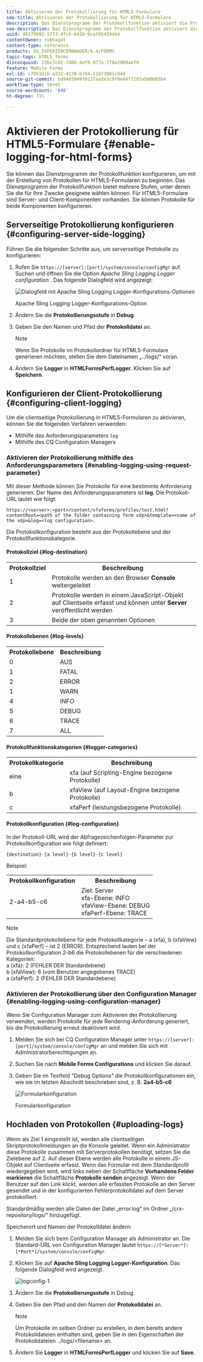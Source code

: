 ```yaml
---
title: Aktivieren der Protokollierung für HTML5-Formulare
seo-title: Aktivieren der Protokollierung für HTML5-Formulare
description: Das Dienstprogramm der Protokollfunktion aktiviert die Protokollierung von Formularen und hilft beim Debugging von Problemen mit Formularen.
seo-description: Das Dienstprogramm der Protokollfunktion aktiviert die Protokollierung von Formularen und hilft beim Debugging von Problemen mit Formularen.
uuid: d6279092-57f3-4fc6-b41b-9caf65459d4d
contentOwner: robhagat
content-type: reference
products: SG_EXPERIENCEMANAGER/6.4/FORMS
topic-tags: hTML5_forms
discoiquuid: 23bc7cd2-7d06-4ef8-977a-778e290daef9
feature: Mobile Forms
exl-id: c7953d1b-a332-4138-b744-516f3881cd4d
source-git-commit: bd94d3949f0117aa3e1c9f0e84f7293a5d6b03b4
workflow-type: tm+mt
source-wordcount: '648'
ht-degree: 71%

---
```


# Aktivieren der Protokollierung für HTML5-Formulare {#enable-logging-for-html-forms}

Sie können das Dienstprogramm der Protokollfunktion konfigurieren, um mit der Erstellung von Protokollen für HTML5-Formularen zu beginnen. Das Dienstprogramm der Protokollfunktion bietet mehrere Stufen, unter denen Sie die für Ihre Zwecke geeignete wählen können. Für HTML5-Formulare sind Server- und Client-Komponenten vorhanden. Sie können Protokolle für beide Komponenten konfigurieren.

## Serverseitige Protokollierung konfigurieren {#configuring-server-side-logging}

Führen Sie die folgenden Schritte aus, um serverseitige Protokolle zu konfigurieren:

1. Rufen Sie `https://[server]:[port]/system/console/configMgr` auf. Suchen und öffnen Sie die Option *Apache Sling Logging Logger configuration* . Das folgende Dialogfeld wird angezeigt:

   ![ Dialogfeld mit Apache Sling Logging Logger-Konfigurations-Optionen](assets/logconfig.png)

   Apache Sling Logging Logger-Konfigurations-Option

1. Ändern Sie die **Protokollierungsstufe** in **Debug**.

1. Geben Sie den Namen und Pfad der **Protokolldatei** an.

   >[!NOTE]
   >
   >Wenn Sie Protokolle im Protokollordner für HTML5-Formulare generieren möchten, stellen Sie dem Dateinamen „../logs/“ voran.

1. Ändern Sie **Logger** in **HTMLFormsPerfLogger.** Klicken Sie auf **Speichern**.

## Konfigurieren der Client-Protokollierung {#configuring-client-logging}

Um die clientseitige Protokollierung in HTML5-Formularen zu aktivieren, können Sie die folgenden Verfahren verwenden:

* Mithilfe des Anforderungsparameters `log`
* Mithilfe des CQ Configuration Managers

### Aktivieren der Protokollierung mithilfe des Anforderungsparameters  {#enabling-logging-using-request-parameter}

Mit dieser Methode können Sie Protokolle für eine bestimmte Anforderung generieren. Der Name des Anforderungsparameters ist **log**. Die Protokoll-URL lautet wie folgt:

`https://<server>:<port>/content/xfaforms/profiles/test.html?contentRoot=<path of the folder containing form xdp>&template=<name of the xdp>&log=<log configuration>.`

Die Protokollkonfiguration besteht aus der Protokollebene und der Protokollfunktionskategorie.

#### Protokollziel {#log-destination}

<table> 
 <tbody> 
  <tr> 
   <th><strong>Protokollziel</strong></th> 
   <th><strong>Beschreibung</strong></th> 
  </tr> 
  <tr> 
   <td>1</td> 
   <td>Protokolle werden an den Browser <strong>Console</strong> weitergeleitet</td> 
  </tr> 
  <tr> 
   <td>2</td> 
   <td>Protokolle werden in einem JavaScript-Objekt auf Clientseite erfasst und können unter <strong>Server</strong> veröffentlicht werden </td> 
  </tr> 
  <tr> 
   <td>3</td> 
   <td>Beide der oben genannten Optionen<br /> </td> 
  </tr> 
 </tbody> 
</table>

#### Protokollebenen  {#log-levels}

<table> 
 <tbody> 
  <tr> 
   <th>Protokollebene</th> 
   <th>Beschreibung</th> 
  </tr> 
  <tr> 
   <td>0</td> 
   <td>AUS<br type="_moz" /> </td> 
  </tr> 
  <tr> 
   <td>1</td> 
   <td>FATAL<br type="_moz" /> </td> 
  </tr> 
  <tr> 
   <td>2</td> 
   <td>ERROR<br type="_moz" /> </td> 
  </tr> 
  <tr> 
   <td>1</td> 
   <td>WARN<br type="_moz" /> </td> 
  </tr> 
  <tr> 
   <td>4</td> 
   <td>INFO<br type="_moz" /> </td> 
  </tr> 
  <tr> 
   <td>5</td> 
   <td>DEBUG<br type="_moz" /> </td> 
  </tr> 
  <tr> 
   <td>6</td> 
   <td>TRACE<br type="_moz" /> </td> 
  </tr> 
  <tr> 
   <td>7</td> 
   <td>ALL<br type="_moz" /> </td> 
  </tr> 
 </tbody> 
</table>

#### Protokollfunktionskategorien {#logger-categories}

<table> 
 <tbody> 
  <tr> 
   <th>Protokollkategorie</th> 
   <th>Beschreibung</th> 
  </tr> 
  <tr> 
   <td>eine</td> 
   <td>xfa (auf Scripting-Engine bezogene Protokolle)</td> 
  </tr> 
  <tr> 
   <td>b</td> 
   <td>xfaView (auf Layout-Engine bezogene Protokolle)<br type="_moz" /> </td> 
  </tr> 
  <tr> 
   <td>c</td> 
   <td>xfaPerf (leistungsbezogene Protokolle)<br type="_moz" /> </td> 
  </tr> 
 </tbody> 
</table>

#### Protokollkonfiguration  {#log-configuration}

In der Protokoll-URL wird der Abfragezeichenfolgen-Parameter zur Protokollkonfiguration wie folgt definiert:

`{destination}-{a level}-{b level}-{c level}`

Beispiel:

<table> 
 <tbody> 
  <tr> 
   <th>Protokollkonfiguration</th> 
   <th>Beschreibung</th> 
  </tr> 
  <tr> 
   <td>2-a4-b5-c6<br type="_moz" /> </td> 
   <td>Ziel: Server<br /> xfa-Ebene: INFO<br /> xfaView-Ebene: DEBUG<br /> xfaPerf-Ebene: TRACE</td> 
  </tr> 
 </tbody> 
</table>

>[!NOTE]
>
>Die Standardprotokollebene für jede Protokollkategorie – a (xfa), b (xfaView) und c (xfaPerf) – ist 2 (ERROR). Entsprechend lauten bei der Protokollkonfiguration 2-b6 die Protokollebenen für die verschiedenen Kategorien:\
>a (xfa): 2 (FEHLER DER Standardebene)\
>b (xfaView): 6 (vom Benutzer angegebenes TRACE)\
>a (xfaPerf): 2 (FEHLER DER Standardebene)

### Aktivieren der Protokollierung über den Configuration Manager {#enabling-logging-using-configuration-manager}

Wenn Sie Configuration Manager zum Aktivieren der Protokollierung verwenden, werden Protokolle für jede Rendering-Anforderung generiert, bis die Protokollierung erneut deaktiviert wird.

1. Melden Sie sich bei CQ Configuration Manager unter `https://[server]:[port]/system/console/configMgr` an und melden Sie sich mit Administratorberechtigungen an.
1. Suchen Sie nach **Mobile Forms Configurations** und klicken Sie darauf.
1. Geben Sie im Textfeld &quot;Debug Options&quot; die Protokollkonfigurationen ein, wie sie im letzten Abschnitt beschrieben sind, z. B. **2a4-b5-c6**

   ![Formularkonfiguration](assets/forms_configuration.png)

   Formularkonfiguration

## Hochladen von Protokollen {#uploading-logs}

Wenn als Ziel 1 eingestellt ist, werden alle clientseitigen Skriptprotokollmeldungen an die Konsole geleitet. Wenn ein Administrator diese Protokolle zusammen mit Serverprotokollen benötigt, setzen Sie die Zielebene auf 2. Auf dieser Ebene werden alle Protokolle in einem JS-Objekt auf Clientseite erfasst. Wenn das Formular mit dem Standardprofil wiedergegeben wird, wird links neben der Schaltfläche **Vorhandene Felder markieren** die Schaltfläche **Protokolle senden** angezeigt. Wenn der Benutzer auf den Link klickt, werden alle erfassten Protokolle an den Server gesendet und in der konfigurierten Fehlerprotokolldatei auf dem Server protokolliert.

Standardmäßig werden alle Daten der Datei „error.log“ im Ordner „/crx-repository/logs/“ hinzugefügt.

Speicherort und Namen der Protokolldatei ändern:

1. Melden Sie sich beim Configuration Manager als Administrator an. Die Standard-URL von Configuration Manager lautet `https://[*Server*]:[*Port*]/system/console/configMgr`.
1. Klicken Sie auf **Apache Sling Logging Logger-Konfiguration**. Das folgende Dialogfeld wird angezeigt.

   ![logconfig-1](assets/logconfig-1.png)

1. Ändern Sie die **Protokollierungsstufe** in Debug.

1. Geben Sie den Pfad und den Namen der **Protokolldatei** an.

   >[!NOTE]
   >
   >Um Protokolle im selben Ordner zu erstellen, in dem bereits andere Protokolldateien enthalten sind, geben Sie in den Eigenschaften der Protokolldateien ../logs/&lt;filename> an.

1. Ändern Sie **Logger** in **HTMLFormsPerfLogger** und klicken Sie auf **Save**.
